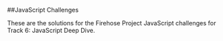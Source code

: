 ##JavaScript Challenges

These are the solutions for the Firehose Project JavaScript challenges for Track 6: JavaScript Deep Dive.